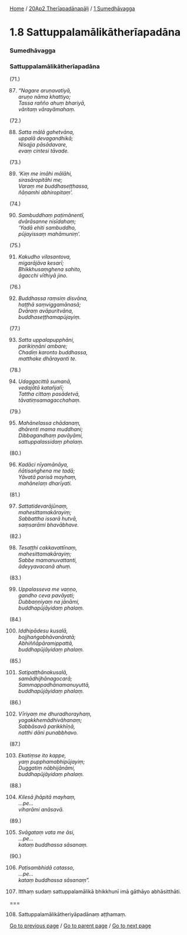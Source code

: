 
[Home](/) / [20Ap2 Therīapadānapāḷi](/tipitaka/20Ap2.md) / [1 Sumedhāvagga](/tipitaka/20Ap2/1.md)

# 1.8 Sattuppalamālikātherīapadāna

### Sumedhāvagga

### Sattuppalamālikātherīapadāna

(71.)

87. _“Nagare aruṇavatiyā,_  
_aruṇo nāma khattiyo;_  
_Tassa rañño ahuṃ bhariyā,_  
_vāritaṃ vārayāmahaṃ._  


(72.)

88. _Satta mālā gahetvāna,_  
_uppalā devagandhikā;_  
_Nisajja pāsādavare,_  
_evaṃ cintesi tāvade._  


(73.)

89. _‘Kiṃ me imāhi mālāhi,_  
_sirasāropitāhi me;_  
_Varaṃ me buddhaseṭṭhassa,_  
_ñāṇamhi abhiropitaṃ’._  


(74.)

90. _Sambuddhaṃ paṭimānentī,_  
_dvārāsanne nisīdahaṃ;_  
_‘Yadā ehiti sambuddho,_  
_pūjayissaṃ mahāmuniṃ’._  


(75.)

91. _Kakudho vilasantova,_  
_migarājāva kesarī;_  
_Bhikkhusaṃghena sahito,_  
_āgacchi vīthiyā jino._  


(76.)

92. _Buddhassa raṃsiṃ disvāna,_  
_haṭṭhā saṃviggamānasā;_  
_Dvāraṃ avāpuritvāna,_  
_buddhaseṭṭhamapūjayiṃ._  


(77.)

93. _Satta uppalapupphāni,_  
_parikiṇṇāni ambare;_  
_Chadiṃ karonto buddhassa,_  
_matthake dhārayanti te._  


(78.)

94. _Udaggacittā sumanā,_  
_vedajātā katañjalī;_  
_Tattha cittaṃ pasādetvā,_  
_tāvatiṃsamagacchahaṃ._  


(79.)

95. _Mahānelassa chādanaṃ,_  
_dhārenti mama muddhani;_  
_Dibbagandhaṃ pavāyāmi,_  
_sattuppalassidaṃ phalaṃ._  


(80.)

96. _Kadāci nīyamānāya,_  
_ñātisaṅghena me tadā;_  
_Yāvatā parisā mayhaṃ,_  
_mahānelaṃ dharīyati._  


(81.)

97. _Sattatidevarājūnaṃ,_  
_mahesittamakārayiṃ;_  
_Sabbattha issarā hutvā,_  
_saṃsarāmi bhavābhave._  


(82.)

98. _Tesaṭṭhi cakkavattīnaṃ,_  
_mahesittamakārayiṃ;_  
_Sabbe mamanuvattanti,_  
_ādeyyavacanā ahuṃ._  


(83.)

99. _Uppalasseva me vaṇṇo,_  
_gandho ceva pavāyati;_  
_Dubbaṇṇiyaṃ na jānāmi,_  
_buddhapūjāyidaṃ phalaṃ._  


(84.)

100. _Iddhipādesu kusalā,_  
_bojjhaṅgabhāvanāratā;_  
_Abhiññāpāramippattā,_  
_buddhapūjāyidaṃ phalaṃ._  


(85.)

101. _Satipaṭṭhānakusalā,_  
_samādhijhānagocarā;_  
_Sammappadhānamanuyuttā,_  
_buddhapūjāyidaṃ phalaṃ._  


(86.)

102. _Vīriyaṃ me dhuradhorayhaṃ,_  
_yogakkhemādhivāhanaṃ;_  
_Sabbāsavā parikkhīṇā,_  
_natthi dāni punabbhavo._  


(87.)

103. _Ekatiṃse ito kappe,_  
_yaṃ pupphamabhipūjayiṃ;_  
_Duggatiṃ nābhijānāmi,_  
_buddhapūjāyidaṃ phalaṃ._  


(88.)

104. _Kilesā jhāpitā mayhaṃ,_  
_…pe…_  
_viharāmi anāsavā._  


(89.)

105. _Svāgataṃ vata me āsi,_  
_…pe…_  
_kataṃ buddhassa sāsanaṃ._  


(90.)

106. _Paṭisambhidā catasso,_  
_…pe…_  
_kataṃ buddhassa sāsanaṃ”._  


107. Itthaṃ sudaṃ sattuppalamālikā bhikkhunī imā gāthāyo abhāsitthāti.

===

108. Sattuppalamālikātheriyāpadānaṃ aṭṭhamaṃ.



[Go to previous page](/tipitaka/20Ap2/1/1.7.md) / [Go to parent page](/tipitaka/20Ap2/1.md) / [Go to next page](/tipitaka/20Ap2/1/1.9.md)


